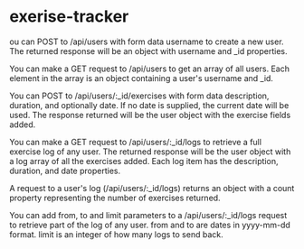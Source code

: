 # exerise-tracker
ou can POST to /api/users with form data username to create a new user. The returned response will be an object with username and _id properties.

You can make a GET request to /api/users to get an array of all users. Each element in the array is an object containing a user's username and _id.

You can POST to /api/users/:_id/exercises with form data description, duration, and optionally date. If no date is supplied, the current date will be used. The response returned will be the user object with the exercise fields added.

You can make a GET request to /api/users/:_id/logs to retrieve a full exercise log of any user. The returned response will be the user object with a log array of all the exercises added. Each log item has the description, duration, and date properties.

A request to a user's log (/api/users/:_id/logs) returns an object with a count property representing the number of exercises returned.

You can add from, to and limit parameters to a /api/users/:_id/logs request to retrieve part of the log of any user. from and to are dates in yyyy-mm-dd format. limit is an integer of how many logs to send back.

